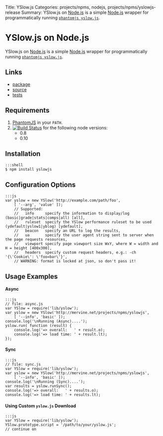 Title: YSlow.js
Categories: projects/npms, nodejs, projects/npms/yslowjs-release
Summary: YSlow.js on [Node.js](/nodejs) is a simple [Node.js](/nodejs) wrapper for programmatically running [`phantomjs yslow.js`](http://yslow.org/phantomjs/).

# YSlow.js on Node.js

YSlow.js on [Node.js](/nodejs) is a simple [Node.js](/nodejs) wrapper for programmatically running [`phantomjs yslow.js`](http://yslow.org/phantomjs/).

## Links

* [package](https://npmjs.org/package/yslowjs)
* [source](https://github.com/jmervine/node-yslowjs)
* [tests](https://travis-ci.org/jmervine/yslowjs)

## Requirements

1. [PhantomJS](http://phantomjs.org/) in your `PATH`.
2. [![Build Status](https://travis-ci.org/jmervine/node-yslowjs.png?branch=master)](https://travis-ci.org/jmervine/node-yslowjs) for the following node versions:
    - 0.8
    - 0.10

## Installation

    :::shell
    $ npm install yslowjs

## Configuration Options

    :::js
    var yslow = new YSlow('http://example.com/path/foo',
        [ '--arg', 'value' ]);
        // Supported:
        //   info     specify the information to display/log (basic|grade|stats|comps|all) [all],
        //   ruleset  specify the YSlow performance ruleset to be used (ydefault|yslow1|yblog) [ydefault],
        //   beacon   specify an URL to log the results,
        //   ua       specify the user agent string sent to server when the page requests resources,
        //   viewport specify page viewport size WxY, where W = width and H = height [400x300],
        //   headers  specify custom request headers, e.g.: -ch '{\'Cookie\': \'foo=bar\'}',
        // WARNING: format is locked at json, so don't pass it!

## Usage Examples

#### Async

    :::js
    // file: async.js
    var YSlow = require('lib/yslow');
    var yslow = new YSlow('http://mervine.net/projects/npms/yslowjs',
        [ '--info', 'basic' ]);
    console.log('\nRunning (Async)....');
    yslow.run( function (result) {
        console.log('=> overall:   ' + result.o);
        console.log('=> load time: ' + result.lt);
    });

#### Sync

    :::js
    // file: sync.js
    var YSlow = require('lib/yslow');
    var yslow = new YSlow('http://mervine.net/projects/npms/yslowjs',
        [ '--info', 'basic' ]);
    console.log('\nRunning (Sync)....');
    var results = yslow.runSync();
    console.log('=> overall:   ' + results.o);
    console.log('=> load time: ' + results.lt);

#### Using Custom `yslow.js` Download

    :::js
    var YSlow = require('lib/yslow');
    YSlow.prototype.script = '/path/to/your/yslow.js';
    // continue on

